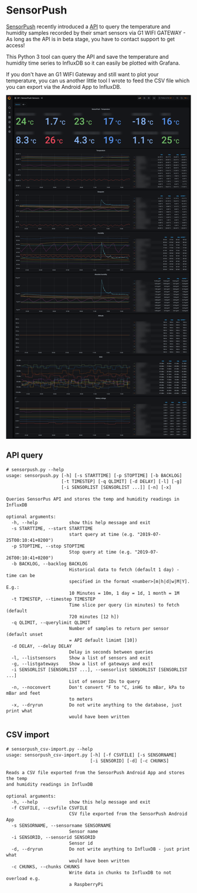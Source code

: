 # SensorPush
[SensorPush](http://www.sensorpush.com/) recently introduced a [API](http://www.sensorpush.com/api/docs) to query the temperature and humidity samples recorded by their smart sensors via G1 WIFI GATEWAY - As long as the API is in beta stage, you have to contact support to get access!

This Python 3 tool can query the API and save the temperature and humidity time series to InfluxDB so it can easily be plotted with Grafana.

If you don't have an G1 WIFI Gateway and still want to plot your temperature, you can us another little tool I wrote to feed the CSV file which you can export via the Android App to InfluxDB.

![Grafana](https://github.com/bolausson/SensorPush/blob/master/SensorPush-Grafana-InfluxDB.png?raw=true)


## API query
```
# sensorpush.py --help
usage: sensorpush.py [-h] [-s STARTTIME] [-p STOPTIME] [-b BACKLOG]
                     [-t TIMESTEP] [-q QLIMIT] [-d DELAY] [-l] [-g]
                     [-i SENSORLIST [SENSORLIST ...]] [-n] [-x]

Queries SensorPus API and stores the temp and humidity readings in InfluxDB

optional arguments:
  -h, --help            show this help message and exit
  -s STARTTIME, --start STARTTIME
                        start query at time (e.g. "2019-07-25T00:10:41+0200")
  -p STOPTIME, --stop STOPTIME
                        Stop query at time (e.g. "2019-07-26T00:10:41+0200")
  -b BACKLOG, --backlog BACKLOG
                        Historical data to fetch (default 1 day) - time can be
                        specified in the format <number>[m|h|d|w|M|Y]. E.g.:
                        10 Minutes = 10m, 1 day = 1d, 1 month = 1M
  -t TIMESTEP, --timestep TIMESTEP
                        Time slice per query (in minutes) to fetch (default
                        720 minutes [12 h])
  -q QLIMIT, --querylimit QLIMIT
                        Number of samples to return per sensor (default unset
                        = API default limimt [10])
  -d DELAY, --delay DELAY
                        Delay in seconds between queries
  -l, --listsensors     Show a list of sensors and exit
  -g, --listgateways    Show a list of gateways and exit
  -i SENSORLIST [SENSORLIST ...], --sensorlist SENSORLIST [SENSORLIST ...]
                        List of sensor IDs to query
  -n, --noconvert       Don't convert °F to °C, inHG to mBar, kPa to mBar and feet
                        to meters
  -x, --dryrun          Do not write anything to the database, just print what
                        would have been written
```                        

## CSV import
```
# sensorpush_csv-import.py --help
usage: sensorpush_csv-import.py [-h] [-f CSVFILE] [-s SENSORNAME]
                                [-i SENSORID] [-d] [-c CHUNKS]

Reads a CSV file exported from the SensorPush Android App and stores the temp
and humidity readings in InfluxDB

optional arguments:
  -h, --help            show this help message and exit
  -f CSVFILE, --csvfile CSVFILE
                        CSV file exported from the SensorPush Android App
  -s SENSORNAME, --sensorname SENSORNAME
                        Sensor name
  -i SENSORID, --sensorid SENSORID
                        Sensor id
  -d, --dryrun          Do not write anything to InfluxDB - just print what
                        would have been written
  -c CHUNKS, --chunks CHUNKS
                        Write data in chunks to InfluxDB to not overload e.g.
                        a RaspberryPi
```

